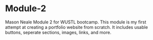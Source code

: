 # Module-2
Mason Neale Module 2 for WUSTL bootcamp.
This module is my first attempt at creating a portfolio website from scratch.
It includes usable buttons, seperate sections, images, links, and more.
